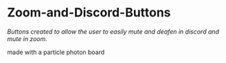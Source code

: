 # Zoom-and-Discord-Buttons

*Buttons created to allow the user to easily mute and deafen in discord and mute in zoom.*

made with a particle photon board
